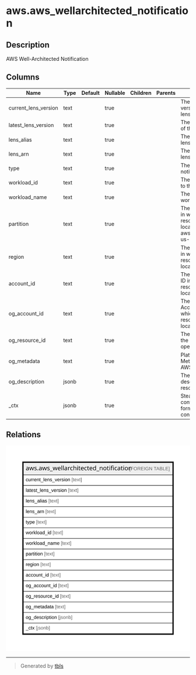 # aws.aws_wellarchitected_notification

## Description

AWS Well-Architected Notification

## Columns

| Name | Type | Default | Nullable | Children | Parents | Comment |
| ---- | ---- | ------- | -------- | -------- | ------- | ------- |
| current_lens_version | text |  | true |  |  | The current version of the lens. |
| latest_lens_version | text |  | true |  |  | The latest version of the lens. |
| lens_alias | text |  | true |  |  | The alias of the lens. |
| lens_arn | text |  | true |  |  | The ARN of the lens. |
| type | text |  | true |  |  | The type of notification. |
| workload_id | text |  | true |  |  | The ID assigned to the workload. |
| workload_name | text |  | true |  |  | The name of the workload. |
| partition | text |  | true |  |  | The AWS partition in which the resource is located (aws, aws-cn, or aws-us-gov). |
| region | text |  | true |  |  | The AWS Region in which the resource is located. |
| account_id | text |  | true |  |  | The AWS Account ID in which the resource is located. |
| og_account_id | text |  | true |  |  | The Platform Account ID in which the resource is located. |
| og_resource_id | text |  | true |  |  | The unique ID of the resource in opengovernance. |
| og_metadata | text |  | true |  |  | Platform Metadata of the AWS resource. |
| og_description | jsonb |  | true |  |  | The full model description of the resource |
| _ctx | jsonb |  | true |  |  | Steampipe context in JSON form, e.g. connection_name. |

## Relations

![er](aws.aws_wellarchitected_notification.svg)

---

> Generated by [tbls](https://github.com/k1LoW/tbls)
